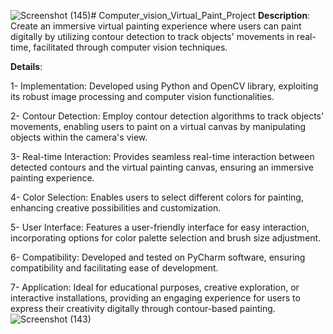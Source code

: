 ![Screenshot (145)](https://github.com/Bisma-Shafiq/Computer_vision_Virtual_Paint_Project/assets/148833585/f07fce91-4993-4e45-85d5-e60f3b402b49)# Computer_vision_Virtual_Paint_Project
**Description**:
Create an immersive virtual painting experience where users can paint digitally by utilizing contour detection to track objects' movements in real-time, facilitated through computer vision techniques.

**Details**:

1- Implementation: Developed using Python and OpenCV library, exploiting its robust image processing and computer vision functionalities.

2- Contour Detection: Employ contour detection algorithms to track objects' movements, enabling users to paint on a virtual canvas by manipulating objects within the camera's view.

3- Real-time Interaction: Provides seamless real-time interaction between detected contours and the virtual painting canvas, ensuring an immersive painting experience.

4- Color Selection: Enables users to select different colors for painting, enhancing creative possibilities and customization.

5- User Interface: Features a user-friendly interface for easy interaction, incorporating options for color palette selection and brush size adjustment.

6- Compatibility: Developed and tested on PyCharm software, ensuring compatibility and facilitating ease of development.

7- Application: Ideal for educational purposes, creative exploration, or interactive installations, providing an engaging experience for users to express their creativity digitally through contour-based painting.
![Screenshot (143)](https://github.com/Bisma-Shafiq/Computer_vision_Virtual_Paint_Project/assets/148833585/8e103862-255a-48dd-8de4-8ef6eeda608a)



